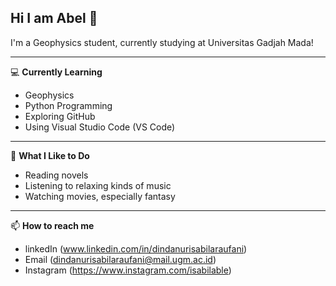 ## Hi I am Abel 👋

I'm a Geophysics student, currently studying at Universitas Gadjah Mada!

---

💻 **Currently Learning**
- Geophysics
- Python Programming
- Exploring GitHub
- Using Visual Studio Code (VS Code)

---

🚀 **What I Like to Do**
- Reading novels
- Listening to relaxing kinds of music
- Watching movies, especially fantasy

---

📫 **How to reach me**
- linkedIn (www.linkedin.com/in/dindanurisabilaraufani)
- Email (dindanurisabilaraufani@mail.ugm.ac.id)
- Instagram (https://www.instagram.com/isabilable)






